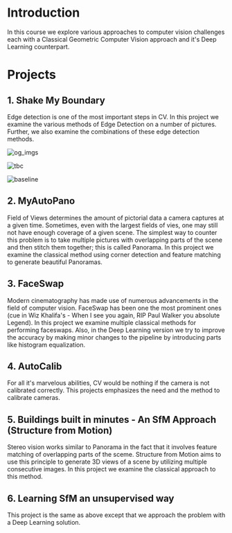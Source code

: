 # Introduction

In this course we explore various approaches to computer vision challenges each with a Classical Geometric Computer Vision approach and it's Deep Learning counterpart.

# Projects

## 1. Shake My Boundary

Edge detection is one of the most important steps in CV. In this project we examine the various methods of Edge Detection on a number of pictures. Further, we also examine the combinations of these edge detection methods.

![og_imgs](https://user-images.githubusercontent.com/35636842/218597493-6969f533-1134-48a9-a085-1deaf7ce89ef.gif)

![tbc](https://user-images.githubusercontent.com/35636842/218597494-d441ec63-88a1-44cd-9e11-9f4687a0f9b4.gif)

![baseline](https://user-images.githubusercontent.com/35636842/218597491-6745a414-5fd5-4c87-879c-1431f5b60c81.gif)

## 2. MyAutoPano

Field of Views determines the amount of pictorial data a camera captures at a given time. Sometimes, even with the largest fields of vies, one may still not have enough coverage of a given scene. The simplest way to counter this problem is to take multiple pictures with overlapping parts of the scene and then stitch them together; this is called Panorama. In this project we examine the classical method using corner detection and feature matching to generate beautiful Panoramas.

## 3. FaceSwap

Modern cinematography has made use of numerous advancements in the field of computer vision. FaceSwap has been one the most prominent ones (cue in Wiz Khalifa's - When I see you again, RIP Paul Walker you absolute Legend). In this project we examine multiple classical methods for performing faceswaps. Also, in the Deep Learning version we try to improve the accuracy by making minor changes to the pipeline by introducing parts like histogram equalization.

## 4. AutoCalib

For all it's marvelous abilities, CV would be nothing if the camera is not calibrated correctly. This projects emphasizes the need and the method to calibrate cameras.

## 5. Buildings built in minutes - An SfM Approach (Structure from Motion)

Stereo vision works similar to Panorama in the fact that it involves feature matching of overlapping parts of the sceme. Structure from Motion aims to use this principle to generate 3D views of a scene by utilizing multiple consecutive images. In this project we examine the classical approach to this method.

## 6. Learning SfM an unsupervised way

This project is the same as above except that we approach the problem with a Deep Learning solution.
